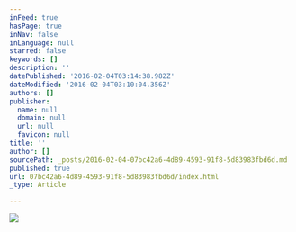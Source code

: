 ```yaml
---
inFeed: true
hasPage: true
inNav: false
inLanguage: null
starred: false
keywords: []
description: ''
datePublished: '2016-02-04T03:14:38.982Z'
dateModified: '2016-02-04T03:10:04.356Z'
authors: []
publisher:
  name: null
  domain: null
  url: null
  favicon: null
title: ''
author: []
sourcePath: _posts/2016-02-04-07bc42a6-4d89-4593-91f8-5d83983fbd6d.md
published: true
url: 07bc42a6-4d89-4593-91f8-5d83983fbd6d/index.html
_type: Article

---
```

![](https://the-grid-user-content.s3-us-west-2.amazonaws.com/4be9c746-0782-4bfc-a2e5-e318d72719bf.JPG)